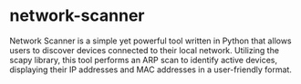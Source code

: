 # network-scanner
Network Scanner is a simple yet powerful tool written in Python that allows users to discover devices connected to their local network. Utilizing the scapy library, this tool performs an ARP scan to identify active devices, displaying their IP addresses and MAC addresses in a user-friendly format. 
